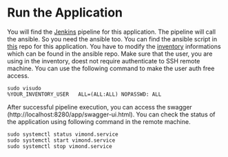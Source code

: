 

# Run the Application

You will find the [Jenkins](https://github.com/azrindipu/vimondPipeline) pipeline for this application. The pipeline will call the ansible. So you need the ansible too. You can find the ansible script in [this](https://github.com/azrindipu/vimondAnsible) repo for this application. You have to modify the [inventory](https://github.com/azrindipu/vimondAnsible/blob/main/inventory/servers.txt) informations which can be found in the ansible repo. Make sure that the user, you are using in the inventory, doest not require authenticate to SSH remote machine. You can use the following command to make the user auth free access.

```
sudo visudo
%YOUR_INVENTORY_USER   ALL=(ALL:ALL) NOPASSWD: ALL
```

After successful pipeline execution, you can access the swagger (http://localhost:8280/app/swagger-ui.html). You can check the status of the application using following command in the remote machine.

```
sudo systemctl status vimond.service
sudo systemctl start vimond.service
sudo systemctl stop vimond.service
```

